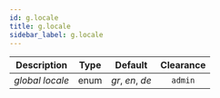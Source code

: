 ```yaml
---
id: g.locale
title: g.locale
sidebar_label: g.locale
---
```


|   Description   | Type  |     Default      | Clearance |
| :-------------: | :---: | :--------------: | :-------: |
| _global locale_ | enum  | _gr_, _en_, _de_ |  `admin`  |